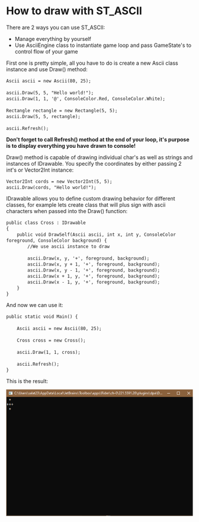 # How to draw with ST_ASCII


There are 2 ways you can use ST_ASCII:
- Manage everything by yourself
- Use AsciiEngine class to instantiate game loop and pass GameState's to control flow of your game

First one is pretty simple, all you have to do is create a new Ascii class instance and use Draw() method:

    Ascii ascii = new Ascii(80, 25);
    
    ascii.Draw(5, 5, "Hello world!");
    ascii.Draw(1, 1, '@', ConsoleColor.Red, ConsoleColor.White);

    Rectangle rectangle = new Rectangle(5, 5);
    ascii.Draw(5, 5, rectangle);

    ascii.Refresh();

**Don't forget to call Refresh() method at the end of your loop, it's purpose is to display everything you have drawn to console!**

Draw() method is capable of drawing individual char's as well as strings and instances of IDrawable. You specify the coordinates by either passing 2 int's or Vector2Int instance:

    Vector2Int cords = new Vector2Int(5, 5);
    ascii.Draw(cords, "Hello world!");

IDrawable allows you to define custom drawing behavior for different classes, for example lets create class that will plus sign with ascii characters when passed into the Draw() function:

    public class Cross : IDrawable
    {
        public void DrawSelf(Ascii ascii, int x, int y, ConsoleColor foreground, ConsoleColor background) {
            //We use ascii instance to draw

            ascii.Draw(x, y, '+', foreground, background);
            ascii.Draw(x, y + 1, '+', foreground, background);
            ascii.Draw(x, y - 1, '+', foreground, background);
            ascii.Draw(x + 1, y, '+', foreground, background);
            ascii.Draw(x - 1, y, '+', foreground, background);
        }
    }

And now we can use it:

    public static void Main() {
    
        Ascii ascii = new Ascii(80, 25);

        Cross cross = new Cross();

        ascii.Draw(1, 1, cross);

        ascii.Refresh();
    }

This is the result:

![crossclassresult.png](crossclassresult.png)